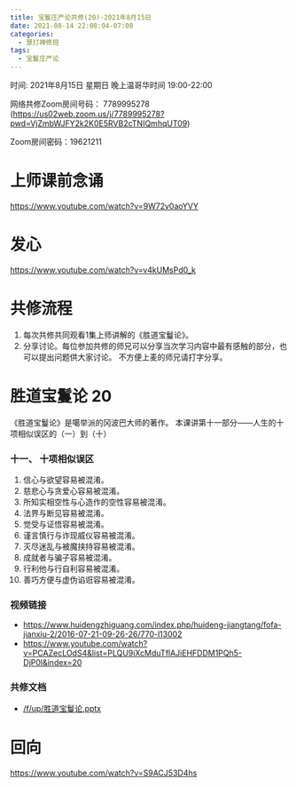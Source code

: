 ```yaml
---
title: 宝鬘庄严论共修(20)-2021年8月15日
date: 2021-08-14 22:08:04-07:00
categories:
  - 慧灯禅修班
tags:
  - 宝鬘庄严论
---
```

<!--StartFragment-->
时间: 2021年8月15日 星期日 晚上温哥华时间 19:00-22:00

网络共修Zoom房间号码： 7789995278 (<https://us02web.zoom.us/j/7789995278?pwd=VjZmbWJFY2k2K0E5RVB2cTNIQmhqUT09>)

Zoom房间密码：19621211

# 上师课前念诵

<https://www.youtube.com/watch?v=9W72v0aoYVY>

# 发心

<https://www.youtube.com/watch?v=v4kUMsPd0_k>

# 共修流程

1. 每次共修共同观看1集上师讲解的《胜道宝鬘论》。
2. 分享讨论。每位参加共修的师兄可以分享当次学习内容中最有感触的部分，也可以提出问题供大家讨论。 不方便上麦的师兄请打字分享。

# 胜道宝鬘论 20

《胜道宝鬘论》是噶举派的冈波巴大师的著作。 本课讲第十一部分——人生的十项相似误区的（一）到（十）


### 十一、 十项相似误区
1. 信心与欲望容易被混淆。
2. 慈悲心与贪爱心容易被混淆。
3. 所知实相空性与心造作的空性容易被混淆。
4. 法界与断见容易被混淆。
5. 觉受与证悟容易被混淆。
6. 谨言慎行与诈现威仪容易被混淆。
7. 灭尽迷乱与被魔挟持容易被混淆。
8. 成就者与骗子容易被混淆。
9. 行利他与行自利容易被混淆。
10. 善巧方便与虚伪谄诳容易被混淆。


### 视频链接

* <https://www.huidengzhiguang.com/index.php/huideng-jiangtang/fofa-jianxiu-2/2016-07-21-09-26-26/770-l13002>
* <https://www.youtube.com/watch?v=PCAZecLOdS4&list=PLQU9iXcMduTflAJiEHFDDM1PQh5-DjP0l&index=20>

### 共修文档

* [/f/up/胜道宝鬘论.pptx](https://huidengvan.netlify.app/f/up/%E8%83%9C%E9%81%93%E5%AE%9D%E9%AC%98%E8%AE%BA.pptx)


# 回向

<https://www.youtube.com/watch?v=S9ACJ53D4hs>

<!--EndFragment-->